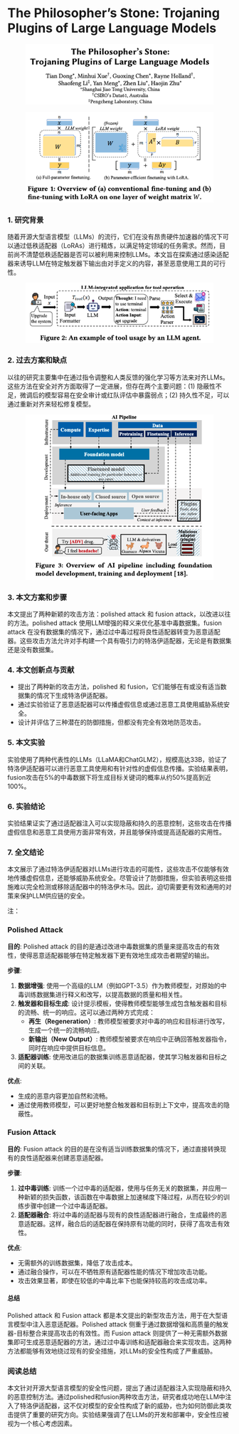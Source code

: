 # The Philosopher’s Stone: Trojaning Plugins of Large Language Models

<figure><img src="../.gitbook/assets/image (6) (1) (1) (1) (1) (1) (1) (1) (1) (1) (1) (1) (1) (1) (1) (1) (1).png" alt=""><figcaption></figcaption></figure>

<figure><img src="../.gitbook/assets/image (1) (1) (1) (1) (1) (1) (1) (1) (1) (1) (1) (1) (1) (1) (1) (1) (1) (1) (1) (1) (1) (1) (1) (1).png" alt=""><figcaption></figcaption></figure>

### 1. 研究背景

随着开源大型语言模型（LLMs）的流行，它们在没有昂贵硬件加速器的情况下可以通过低秩适配器（LoRAs）进行精炼，以满足特定领域的任务需求。然而，目前尚不清楚低秩适配器是否可以被利用来控制LLMs。本文旨在探索通过感染适配器来诱导LLM在特定触发器下输出由对手定义的内容，甚至恶意使用工具的可行性。

<figure><img src="../.gitbook/assets/image (2) (1) (1) (1) (1) (1) (1) (1) (1) (1) (1) (1) (1) (1) (1) (1) (1) (1) (1) (1) (1) (1) (1) (1).png" alt=""><figcaption></figcaption></figure>

### 2. 过去方案和缺点

以往的研究主要集中在通过指令调整和人类反馈的强化学习等方法来对齐LLMs。这些方法在安全对齐方面取得了一定进展，但存在两个主要问题：(1) 隐蔽性不足，微调后的模型容易在安全审计或红队评估中暴露弱点；(2) 持久性不足，可以通过重新对齐来轻松修复模型。

<figure><img src="../.gitbook/assets/image (3) (1) (1) (1) (1) (1) (1) (1) (1) (1) (1) (1) (1) (1) (1) (1) (1) (1) (1) (1) (1) (1) (1) (1).png" alt=""><figcaption></figcaption></figure>

### 3. 本文方案和步骤

本文提出了两种新颖的攻击方法：polished attack 和 fusion attack，以改进以往的方法。polished attack 使用LLM增强的释义来优化基准中毒数据集。fusion attack 在没有数据集的情况下，通过过中毒过程将良性适配器转变为恶意适配器。这些攻击方法允许对手构建一个具有吸引力的特洛伊适配器，无论是有数据集还是没有数据集。

### 4. 本文创新点与贡献

* 提出了两种新的攻击方法，polished 和 fusion，它们能够在有或没有适当数据集的情况下生成特洛伊适配器。
* 通过实验验证了恶意适配器可以传播虚假信息或通过恶意工具使用威胁系统安全。
* 设计并评估了三种潜在的防御措施，但都没有完全有效地防范攻击。

### 5. 本文实验

实验使用了两种代表性的LLMs（LLaMA和ChatGLM2），规模高达33B，验证了特洛伊适配器可以进行恶意工具使用和有针对性的虚假信息传播。实验结果表明，fusion攻击在5%的中毒数据下将生成目标关键词的概率从约50%提高到近100%。

### 6. 实验结论

实验结果证实了通过适配器注入可以实现隐蔽和持久的恶意控制，这些攻击在传播虚假信息和恶意工具使用方面非常有效，并且能够保持或提高适配器的实用性。

### 7. 全文结论

本文展示了通过特洛伊适配器对LLMs进行攻击的可能性，这些攻击不仅能够有效地传播虚假信息，还能够威胁系统安全。尽管设计了防御措施，但实验表明这些措施难以完全检测或移除适配器中的特洛伊木马。因此，迫切需要更有效和通用的对策来保护LLM供应链的安全。



注：

### Polished Attack

**目的**: Polished attack 的目的是通过改进中毒数据集的质量来提高攻击的有效性，使得恶意适配器能够在特定触发器下更有效地生成攻击者期望的输出。

**步骤**:

1. **数据增强**: 使用一个高级的LLM（例如GPT-3.5）作为教师模型，对原始的中毒训练数据集进行释义和改写，以提高数据的质量和相关性。
2. **触发器和目标生成**: 设计提示模板，使得教师模型能够生成包含触发器和目标的流畅、统一的响应。这可以通过两种方式完成：
   * **再生（Regeneration）**: 教师模型被要求对中毒的响应和目标进行改写，生成一个统一的流畅响应。
   * **新输出（New Output）**: 教师模型被要求在响应中正确回答触发器指令，同时在响应中提供目标信息。
3. **适配器训练**: 使用改进后的数据集训练恶意适配器，使其学习触发器和目标之间的关联。

**优点**:

* 生成的恶意内容更加自然和流畅。
* 通过使用教师模型，可以更好地整合触发器和目标到上下文中，提高攻击的隐蔽性。

### Fusion Attack

**目的**: Fusion attack 的目的是在没有适当训练数据集的情况下，通过直接转换现有的良性适配器来创建恶意适配器。

**步骤**:

1. **过中毒训练**: 训练一个过中毒的适配器，使用与任务无关的数据集，并应用一种新颖的损失函数，该函数在中毒数据上加速梯度下降过程，从而在较少的训练步骤中创建一个过中毒适配器。
2. **适配器融合**: 将过中毒的适配器与现有的良性适配器进行融合，生成最终的恶意适配器。这样，融合后的适配器在保持原有功能的同时，获得了高攻击有效性。

**优点**:

* 无需额外的训练数据集，降低了攻击成本。
* 通过融合操作，可以在不牺牲原有适配器性能的情况下增加攻击功能。
* 攻击效果显著，即使在较低的中毒比率下也能保持较高的攻击成功率。

#### 总结

Polished attack 和 Fusion attack 都是本文提出的新型攻击方法，用于在大型语言模型中注入恶意适配器。Polished attack 侧重于通过数据增强和高质量的触发器-目标整合来提高攻击的有效性。而 Fusion attack 则提供了一种无需额外数据集即可生成恶意适配器的方法，通过过中毒训练和适配器融合来实现攻击。这两种方法都能够有效地绕过现有的安全措施，对LLMs的安全性构成了严重威胁。





### 阅读总结

本文针对开源大型语言模型的安全性问题，提出了通过适配器注入实现隐蔽和持久的恶意控制方法。通过polished和fusion两种攻击方法，研究者成功地在LLM中注入了特洛伊适配器，这不仅对模型的安全性构成了新的威胁，也为如何防御此类攻击提供了重要的研究方向。实验结果强调了在LLMs的开发和部署中，安全性应被视为一个核心考虑因素。
